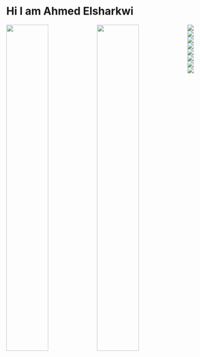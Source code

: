 # Hi I am Ahmed Elsharkwi
<img align = "left" width = "47%" src="https://github-readme-stats.vercel.app/api?username=Ahmed-Elsharkwi&show_icons=true&theme=transparent"/>
<img align = "left" width = "47%" src="https://github-readme-stats.vercel.app/api/top-langs/?username=Ahmed-Elsharkwi&hide_progress=False"/>
<img align = "left" src="https://img.shields.io/badge/python-3670A0?style=for-the-badge&logo=python&logoColor=ffdd54"/>
<img align = "left" src="https://img.shields.io/badge/c-%2300599C.svg?style=for-the-badge&logo=c&logoColor=white"/>
<img align = "left" src ="https://img.shields.io/badge/Microsoft%20SQL%20Server-CC2927?style=for-the-badge&logo=microsoft%20sql%20server&logoColor=white"/>
<img align = "left" src = "https://img.shields.io/badge/mysql-%2300f.svg?style=for-the-badge&logo=mysql&logoColor=white"/>
<img src = "https://img.shields.io/badge/Linux-FCC624?style=for-the-badge&logo=linux&logoColor=black"/>
<img align = "left" src = "https://img.shields.io/badge/django-%23092E20.svg?style=for-the-badge&logo=django&logoColor=white"/>
<img align = "left" src = "https://img.shields.io/badge/docker-%230db7ed.svg?style=for-the-badge&logo=docker&logoColor=white"/>
<img src = "https://img.shields.io/badge/MongoDB-%234ea94b.svg?style=for-the-badge&logo=mongodb&logoColor=white"/>
